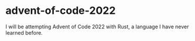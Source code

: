 # advent-of-code-2022
I will be attempting Advent of Code 2022 with Rust, a language I have never learned before.
